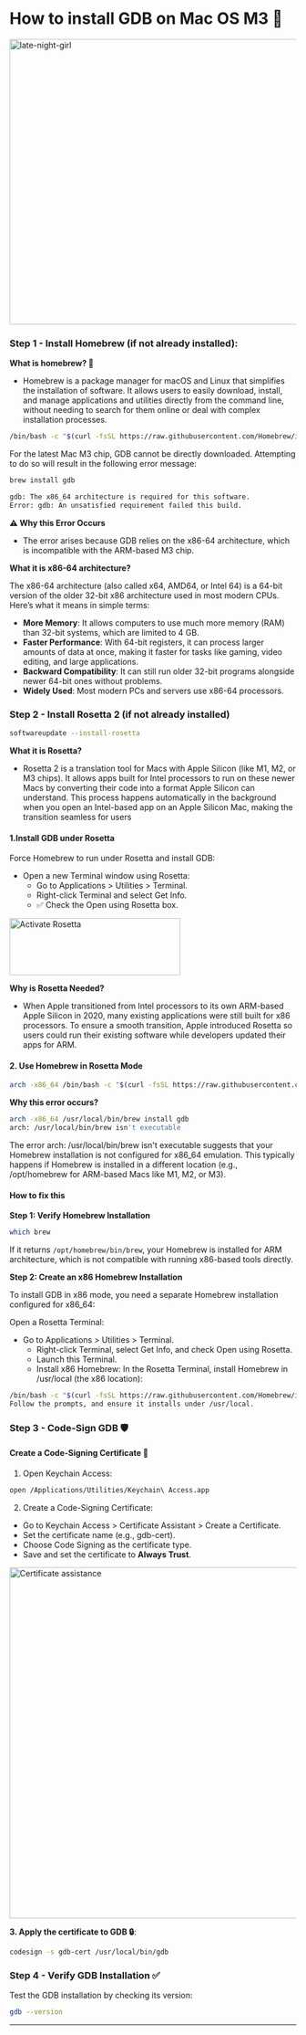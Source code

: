 # How to install GDB on Mac OS M3 🍺

<img src="https://github.com/user-attachments/assets/ee2bc99b-9377-4a1d-a470-a431eb0664ca" alt="late-night-girl" width="800" height="500">



### Step 1 - Install Homebrew (if not already installed):

**What is homebrew? 🤔**

- Homebrew is a package manager for macOS and Linux that simplifies the installation of software. It allows users to easily download, install, and manage applications and utilities directly from the command line, without needing to search for them online or deal with complex installation processes.

```sh
/bin/bash -c "$(curl -fsSL https://raw.githubusercontent.com/Homebrew/install/HEAD/install.sh)"
```

For the latest Mac M3 chip, GDB cannot be directly downloaded. Attempting to do so will result in the following error message:

```sh
brew install gdb

gdb: The x86_64 architecture is required for this software.
Error: gdb: An unsatisfied requirement failed this build.
```

**⚠️ Why this Error Occurs**

- The error arises because GDB relies on the x86-64 architecture, which is incompatible with the ARM-based M3 chip.

**What it is x86-64 architecture?**

The x86-64 architecture (also called x64, AMD64, or Intel 64) is a 64-bit version of the older 32-bit x86 architecture used in most modern CPUs. Here’s what it means in simple terms:
- **More Memory**: It allows computers to use much more memory (RAM) than 32-bit systems, which are limited to 4 GB.
- **Faster Performance**: With 64-bit registers, it can process larger amounts of data at once, making it faster for tasks like gaming, video editing, and large applications.
- **Backward Compatibility**: It can still run older 32-bit programs alongside newer 64-bit ones without problems.
- **Widely Used**: Most modern PCs and servers use x86-64 processors.


### Step 2 - Install Rosetta 2 (if not already installed)

```sh
softwareupdate --install-rosetta
```
**What it is Rosetta?**

- Rosetta 2 is a translation tool for Macs with Apple Silicon (like M1, M2, or M3 chips). It allows apps built for Intel processors to run on these newer Macs by converting their code into a format Apple Silicon can understand. This process happens automatically in the background when you open an Intel-based app on an Apple Silicon Mac, making the transition seamless for users


#### 1.Install GDB under Rosetta

Force Homebrew to run under Rosetta and install GDB:

- Open a new Terminal window using Rosetta:
  - Go to Applications > Utilities > Terminal.
  - Right-click Terminal and select Get Info.
  - ✅ Check the Open using Rosetta box.


<img src="https://github.com/user-attachments/assets/300e3c90-c0f0-4b1c-b89f-4a91826d642a" alt="Activate Rosetta" width="300" height="100">


**Why is Rosetta Needed?**

- When Apple transitioned from Intel processors to its own ARM-based Apple Silicon in 2020, many existing applications were still built for x86 processors. To ensure a smooth transition, Apple introduced Rosetta so users could run their existing software while developers updated their apps for ARM.

#### 2. Use Homebrew in Rosetta Mode

```sh
arch -x86_64 /bin/bash -c "$(curl -fsSL https://raw.githubusercontent.com/Homebrew/install/HEAD/install.sh)"
```

**Why this error occurs?**
```sh
arch -x86_64 /usr/local/bin/brew install gdb
arch: /usr/local/bin/brew isn't executable
```

The error arch: /usr/local/bin/brew isn't executable suggests that your Homebrew installation is not configured for x86_64 emulation. This typically happens if Homebrew is installed in a different location (e.g., /opt/homebrew for ARM-based Macs like M1, M2, or M3).


#### How to fix this

**Step 1: Verify Homebrew Installation**
```sh
which brew
```
If it returns `/opt/homebrew/bin/brew`, your Homebrew is installed for ARM architecture, which is not compatible with running x86-based tools directly.


**Step 2: Create an x86 Homebrew Installation**

To install GDB in x86 mode, you need a separate Homebrew installation configured for x86_64:

Open a Rosetta Terminal:
- Go to Applications > Utilities > Terminal.
  - Right-click Terminal, select Get Info, and check Open using Rosetta.
  - Launch this Terminal.
  - Install x86 Homebrew: In the Rosetta Terminal, install Homebrew in /usr/local (the x86 location):

```bash
/bin/bash -c "$(curl -fsSL https://raw.githubusercontent.com/Homebrew/install/HEAD/install.sh)"
Follow the prompts, and ensure it installs under /usr/local.
```

### Step 3 - Code-Sign GDB 🛡️

#### Create a Code-Signing Certificate 🔑

1. Open Keychain Access:

```bash
open /Applications/Utilities/Keychain\ Access.app
````

2. Create a Code-Signing Certificate:

- Go to Keychain Access > Certificate Assistant > Create a Certificate.
- Set the certificate name (e.g., gdb-cert).
- Choose Code Signing as the certificate type.
- Save and set the certificate to **Always Trust**.


<img width="615" alt="Certificate assistance" src="https://github.com/user-attachments/assets/26ad3442-ea45-4c5a-b917-4820566bff21" />


**3. Apply the certificate to GDB 🔒**:

```bash
codesign -s gdb-cert /usr/local/bin/gdb
```

### Step 4 - Verify GDB Installation ✅

Test the GDB installation by checking its version:

```sh
gdb --version
```



---
